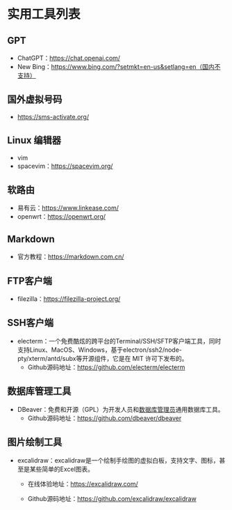 # 实用工具列表

## GPT

- ChatGPT：https://chat.openai.com/
- New Bing：https://www.bing.com/?setmkt=en-us&setlang=en（国内不支持）

## 国外虚拟号码

- https://sms-activate.org/

## Linux 编辑器

- vim
- spacevim：https://spacevim.org/

## 软路由

- 易有云：https://www.linkease.com/
- openwrt：https://openwrt.org/

## Markdown

- 官方教程：https://markdown.com.cn/

## FTP客户端

- filezilla：https://filezilla-project.org/

## SSH客户端

- electerm：一个免费酷炫的跨平台的Terminal/SSH/SFTP客户端工具，同时支持Linux、MacOS、Windows，基于electron/ssh2/node-pty/xterm/antd/subx等开源组件，它是在 MIT 许可下发布的。
  - Github源码地址：https://github.com/electerm/electerm

## 数据库管理工具

- DBeaver：免费和开源（GPL）为开发人员和[数据库管理员](https://baike.baidu.com/item/数据库管理员/1216449?fromModule=lemma_inlink)通用数据库工具。
  - Github源码地址：https://github.com/dbeaver/dbeaver

## 图片绘制工具

- excalidraw：excalidraw是一个绘制手绘图的虚拟白板，支持文字、图标，甚至是某些简单的Excel图表。

  - 在线体验地址：https://excalidraw.com/

  - Github源码地址：https://github.com/excalidraw/excalidraw